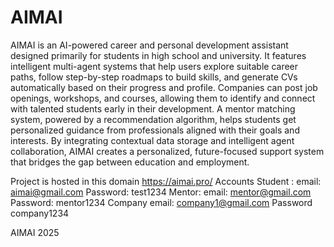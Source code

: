 # AIMAI

AIMAI is an AI-powered career and personal development assistant designed primarily for students in high school and university. It features intelligent multi-agent systems that help users explore suitable career paths, follow step-by-step roadmaps to build skills, and generate CVs automatically based on their progress and profile. Companies can post job openings, workshops, and courses, allowing them to identify and connect with talented students early in their development. A mentor matching system, powered by a recommendation algorithm, helps students get personalized guidance from professionals aligned with their goals and interests. By integrating contextual data storage and intelligent agent collaboration, AIMAI creates a personalized, future-focused support system that bridges the gap between education and employment.

Project is hosted in this domain https://aimai.pro/
Accounts
Student : email: aimai@gmail.com   Password: test1234
Mentor:   email:  mentor@gmail.com  Password: mentor1234
Company    email:  company1@gmail.com Password company1234

AIMAI 2025

